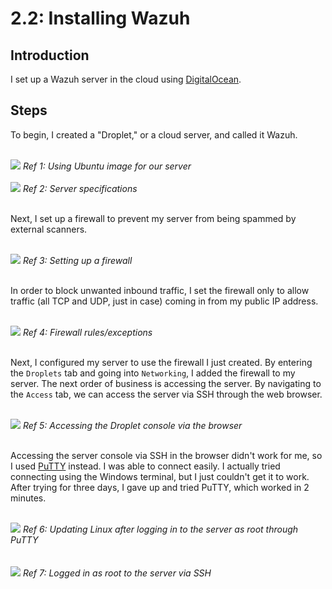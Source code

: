 # 2.2: Installing Wazuh
## Introduction
I set up a Wazuh server in the cloud using [DigitalOcean](https://www.digitalocean.com/). 

## Steps
To begin, I created a "Droplet," or a cloud server, and called it Wazuh.

<br>
<img src="https://i.imgur.com/y8NBtkV.png">
<i>Ref 1: Using Ubuntu image for our server</i>
<br>

<br>
<img src="https://i.imgur.com/eLMQMfY.png">
<i>Ref 2: Server specifications</i>
<br><br>

Next, I set up a firewall to prevent my server from being spammed by external scanners. 

<br>
<img src="https://i.imgur.com/T6eTgiF.png">
<i>Ref 3: Setting up a firewall</i>
<br><br>

In order to block unwanted inbound traffic, I set the firewall only to allow traffic (all TCP and UDP, just in case) coming in from my public IP address. 

<br>
<img src="https://i.imgur.com/xTB4Sev.png">
<i>Ref 4: Firewall rules/exceptions</i>
<br><br>

Next, I configured my server to use the firewall I just created. By entering the `Droplets` tab and going into `Networking`, I added the firewall to my server.
The next order of business is accessing the server. By navigating to the `Access` tab, we can access the server via SSH through the web browser.

<br>
<img src="https://i.imgur.com/9zTbZaN.png">
<i>Ref 5: Accessing the Droplet console via the browser</i>
<br><br>

Accessing the server console via SSH in the browser didn't work for me, so I used [PuTTY](https://www.chiark.greenend.org.uk/~sgtatham/putty/latest.html) instead. I was able to connect easily. I actually tried connecting using the Windows terminal, but I just couldn't get it to work. After trying for three days, I gave up and tried PuTTY, which worked in 2 minutes. 

<br>
<img src="https://i.imgur.com/rVkaKjY.png">
<i>Ref 6: Updating Linux after logging in to the server as root through PuTTY</i>
<br><br>

<br>
<img src="https://i.imgur.com/ywILr8E.png">
<i>Ref 7: Logged in as root to the server via SSH</i>
<br><br>

